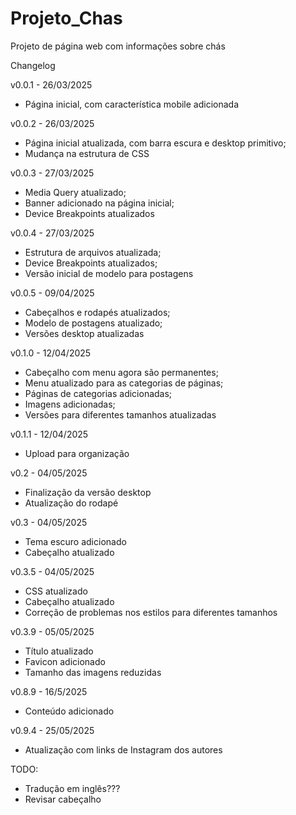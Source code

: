 # Projeto_Chas
 Projeto de página web com informações sobre chás


Changelog

v0.0.1 - 26/03/2025
* Página inicial, com característica mobile adicionada

v0.0.2 - 26/03/2025
* Página inicial atualizada, com barra escura e desktop primitivo;
* Mudança na estrutura de CSS

v0.0.3 - 27/03/2025
* Media Query atualizado;
* Banner adicionado na página inicial;
* Device Breakpoints atualizados

v0.0.4 - 27/03/2025
* Estrutura de arquivos atualizada;
* Device Breakpoints atualizados;
* Versão inicial de modelo para postagens

v0.0.5 - 09/04/2025
* Cabeçalhos e rodapés atualizados;
* Modelo de postagens atualizado;
* Versões desktop atualizadas

v0.1.0 - 12/04/2025 
* Cabeçalho com menu agora são permanentes;
* Menu atualizado para as categorias de páginas;
* Páginas de categorias adicionadas;
* Imagens adicionadas;
* Versões para diferentes tamanhos atualizadas

v0.1.1 - 12/04/2025
* Upload para organização

v0.2 - 04/05/2025
* Finalização da versão desktop
* Atualização do rodapé

v0.3 - 04/05/2025
* Tema escuro adicionado
* Cabeçalho atualizado

v0.3.5 - 04/05/2025
* CSS atualizado
* Cabeçalho atualizado
* Correção de problemas nos estilos para diferentes tamanhos

v0.3.9 - 05/05/2025
* Título atualizado
* Favicon adicionado
* Tamanho das imagens reduzidas

v0.8.9 - 16/5/2025
* Conteúdo adicionado

v0.9.4 - 25/05/2025
* Atualização com links de Instagram dos autores

TODO:

* Tradução em inglês???
* Revisar cabeçalho